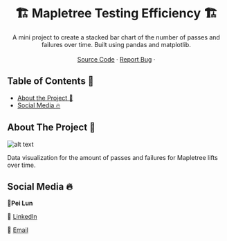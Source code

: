   <!-- TITLE -->

  <h1 align="center"> 🏗 Mapletree Testing Efficiency 🏗</a></h1>
  <p align="center">
    A mini project to create a stacked bar chart of the number of passes and failures over time. Built using pandas and matplotlib.
    <br />
    <br />
    <a href="https://github.com/peilunnn/Mapletree-Testing-Efficiency">Source Code</a>
    ·
    <a href="https://github.com/peilunnn/Mapletree-Testing-Efficiency/issues">Report Bug</a>
    ·
  </p>

</p>

## Table of Contents :notebook_with_decorative_cover:

* [About the Project :eyes:](#about-the-project)
* [Social Media :fire:](#contact)




## About The Project :eyes:

![alt text](https://i.ibb.co/ZBW8mdD/Mapletree-efficiency-bar-chart-updated.png)

Data visualization for the amount of passes and failures for Mapletree lifts over time.




## Social Media :fire:

🥂**Pei Lun** 

🔗 [LinkedIn](https://www.linkedin.com/in/pei-lun-tan/)

📧 [Email](mailto:peilunnn@gmail.com)

